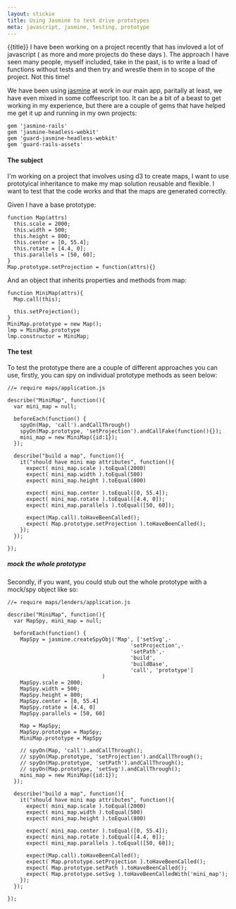 ```yaml
---
layout: stickie
title: Using Jasmine to test drive prototypes
meta: javascript, jasmine, testing, prototype
---
```


{{title}}
I have been working on a project recently that has invloved a lot of javascript ( as more and more projects do these days ). The approach I have seen many people, myself included, take in the past, is to write a load of functions without tests and then try and wrestle them in to scope of the project. Not this time!

We have been using [jasmine](http://pivotal.github.io/jasmine/) at work in our main app, paritally at least, we have even mixed in some coffeescript too. It can be a bit of a beast to get working in my experience, but there are a couple of gems that have helped me get it up and running in my own projects:

    gem 'jasmine-rails'
    gem 'jasmine-headless-webkit'
    gem 'guard-jasmine-headless-webkit'
    gem 'guard-rails-assets'

#### The subject
I'm working on a project that involves using d3 to create maps, I want to use prototyical inheritance to make my map solution reusable and flexible. I want to test that the code works and that the maps are generated correctly.

Given I have a base prototype:

    function Map(attrs) 
      this.scale = 2000;
      this.width = 500;
      this.height = 800;
      this.center = [0, 55.4];
      this.rotate = [4.4, 0];
      this.parallels = [50, 60];
    }
    Map.prototype.setProjection = function(attrs){}

And an object that inherits properties and methods from map:

    function MiniMap(attrs){
      Map.call(this);

      this.setProjection();
    }
    MiniMap.prototype = new Map();
    lmp = MiniMap.prototype
    lmp.constructor = MiniMap;


#### The test
To test the prototype there are a couple of different approaches you can use, firstly, you can spy on individual prototype methods as seen below:

    //= require maps/application.js

    describe("MiniMap", function(){
      var mini_map = null;

      beforeEach(function() {
        spyOn(Map, 'call').andCallThrough()
        spyOn(Map.prototype, 'setProjection').andCallFake(function(){});
        mini_map = new MiniMap({id:1});
      });

      describe("build a map", function(){
        it("should have mini map attributes", function(){
          expect( mini_map.scale ).toEqual(2000)
          expect( mini_map.width ).toEqual(500)
          expect( mini_map.height ).toEqual(800)

          expect( mini_map.center ).toEqual([0, 55.4]);
          expect( mini_map.rotate ).toEqual([4.4, 0]);
          expect( mini_map.parallels ).toEqual([50, 60]);

          expect(Map.call).toHaveBeenCalled();
          expect( Map.prototype.setProjection ).toHaveBeenCalled();
        });
      });

    });

##### mock the whole prototype
Secondly, if you want, you could stub out the whole prototype with a mock/spy object like so:

    //= require maps/lenders/application.js

    describe("MiniMap", function(){
      var MapSpy, mini_map = null;

      beforeEach(function() {
        MapSpy = jasmine.createSpyObj('Map', ['setSvg',·
                                           'setProjection',·
                                           'setPath',·
                                           'build',
                                           'buildBase',
                                           'call', 'prototype']
                                  )
        MapSpy.scale = 2000;
        MapSpy.width = 500;
        MapSpy.height = 800;
        MapSpy.center = [0, 55.4]
        MapSpy.rotate = [4.4, 0]
        MapSpy.parallels = [50, 60]

        Map = MapSpy;
        MapSpy.prototype = MapSpy;
        MiniMap.prototype = MapSpy

        // spyOn(Map, 'call').andCallThrough();
        // spyOn(Map.prototype, 'setProjection').andCallThrough();
        // spyOn(Map.prototype, 'setPath').andCallThrough();
        // spyOn(Map.prototype, 'setSvg').andCallThrough();
        mini_map = new MiniMap({id:1});
      });

      describe("build a map", function(){
        it("should have mini map attributes", function(){
          expect( mini_map.scale ).toEqual(2000)
          expect( mini_map.width ).toEqual(500)
          expect( mini_map.height ).toEqual(800)

          expect( mini_map.center ).toEqual([0, 55.4]);
          expect( mini_map.rotate ).toEqual([4.4, 0]);
          expect( mini_map.parallels ).toEqual([50, 60]);

          expect(Map.call).toHaveBeenCalled();
          expect( Map.prototype.setProjection ).toHaveBeenCalled();
          expect( Map.prototype.setPath ).toHaveBeenCalled();
          expect( Map.prototype.setSvg ).toHaveBeenCalledWith('mini_map');
        });
      });

    });
